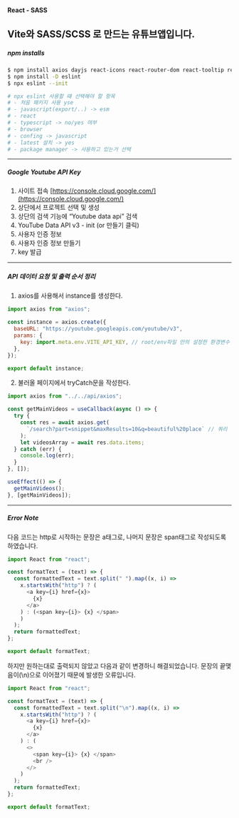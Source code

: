 #### **React - SASS**
  Vite와 SASS/SCSS 로 만드는 유튜브앱입니다.
---
##### **npm installs**
```bash
$ npm install axios dayjs react-icons react-router-dom react-tooltip react-youtube sass 
$ npm install -D eslint
$ npx eslint --init

# npx eslint 사용할 떄 선택해야 할 항목
# - 처음 패키지 사용 yse
# - javascript(export/..) -> esm
# - react
# - typescript -> no/yes 여부
# - browser
# - confing -> javascript
# - latest 설치 -> yes
# - package manager -> 사용하고 있는거 선택
```

---
##### **Google Youtube API Key**
  1. 사이트 접속 [https://console.cloud.google.com/](https://console.cloud.google.com/)  
  2. 상단에서 프로젝트 선택 및 생성  
  3. 상단의 검색 기능에 “Youtube data api” 검색  
  4. YouTube Data API v3 - init (or 만들기 클릭)  
  5. 사용자 인증 정보  
  6. 사용자 인증 정보 만들기  
  7. key 발급  
---
##### **API 데이터 요청 및 출력 순서 정리**
  1. axios를 사용해서 instance를 생성한다.  
  ```javascript
  import axios from "axios";

  const instance = axios.create({
    baseURL: "https://youtube.googleapis.com/youtube/v3",
    params: {
      key: import.meta.env.VITE_API_KEY, // root/env파일 안의 설정한 환경변수
    },
  });

  export default instance;
  ```
  2. 불러올 페이지에서 tryCatch문을 작성한다.  
  ```javascript
  import axios from "../../api/axios";

  const getMainVideos = useCallback(async () => {
    try {
      const res = await axios.get(
        `/search?part=snippet&maxResults=10&q=beautiful%20place` // 쿼리
      );
      let videosArray = await res.data.items;
    } catch (err) {
      console.log(err);
    }
  }, []);

  useEffect(() => {
    getMainVideos();
  }, [getMainVideos]);
  ```
---
##### **Error Note**
  다음 코드는 http로 시작하는 문장은 a태그로, 나머지 문장은 span태그로 작성되도록 하였습니다.
  ```javascript
  import React from "react";

  const formatText = (text) => {
    const formattedText = text.split(" ").map((x, i) =>
      x.startsWith("http") ? (
        <a key={i} href={x}>
          {x}
        </a>
      ) : (<span key={i}> {x} </span>
      )
    );
    return formattedText;
  };

  export default formatText;

  ```
  하지만 원하는대로 출력되지 않았고 다음과 같이 변경하니 해결되었습니다.
  문장의 끝맺음이(\n)으로 이어졌기 때문에 발생한 오류입니다.
  ```javascript
  import React from "react";

  const formatText = (text) => {
    const formattedText = text.split("\n").map((x, i) =>
      x.startsWith("http") ? (
        <a key={i} href={x}>
          {x}
        </a>
      ) : (
        <>
          <span key={i}> {x} </span>
          <br />
        </>
      )
    );
    return formattedText;
  };

  export default formatText;
  ```